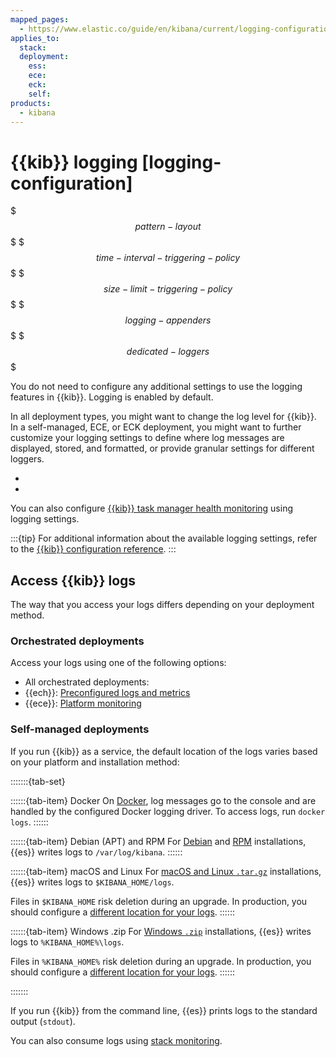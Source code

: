 ```yaml
---
mapped_pages:
  - https://www.elastic.co/guide/en/kibana/current/logging-configuration.html
applies_to:
  stack:
  deployment:
    ess:
    ece:
    eck:
    self:
products:
  - kibana
---
```


# {{kib}} logging [logging-configuration]

$$$pattern-layout$$$
$$$time-interval-triggering-policy$$$
$$$size-limit-triggering-policy$$$
$$$logging-appenders$$$
$$$dedicated-loggers$$$

You do not need to configure any additional settings to use the logging features in {{kib}}. Logging is enabled by default.

In all deployment types, you might want to change the log level for {{kib}}. In a self-managed, ECE, or ECK deployment, you might want to further customize your logging settings to define where log messages are displayed, stored, and formatted, or provide granular settings for different loggers.

* [](/deploy-manage/monitor/logging-configuration/kibana-log-levels.md)
* [](/deploy-manage/monitor/logging-configuration/kib-advanced-logging.md)

You can also configure [{{kib}} task manager health monitoring](/deploy-manage/monitor/kibana-task-manager-health-monitoring.md) using logging settings.

:::{tip}
For additional information about the available logging settings, refer to the [{{kib}} configuration reference](kibana://reference/configuration-reference/logging-settings.md).
:::

## Access {{kib}} logs

The way that you access your logs differs depending on your deployment method.

### Orchestrated deployments

Access your logs using one of the following options: 

* All orchestrated deployments: [](/deploy-manage/monitor/stack-monitoring.md)
* {{ech}}: [Preconfigured logs and metrics](/deploy-manage/monitor/cloud-health-perf.md#ec-es-health-preconfigured)
* {{ece}}: [Platform monitoring](/deploy-manage/monitor/orchestrators/ece-platform-monitoring.md)

### Self-managed deployments

If you run {{kib}} as a service, the default location of the logs varies based on your platform and installation method:

:::::::{tab-set}

::::::{tab-item} Docker
On [Docker](/deploy-manage/deploy/self-managed/install-elasticsearch-with-docker.md), log messages go to the console and are handled by the configured Docker logging driver. To access logs, run `docker logs`.
::::::

::::::{tab-item} Debian (APT) and RPM
For [Debian](/deploy-manage/deploy/self-managed/install-elasticsearch-with-debian-package.md) and [RPM](/deploy-manage/deploy/self-managed/install-elasticsearch-with-rpm.md) installations, {{es}} writes logs to `/var/log/kibana`.
::::::

::::::{tab-item} macOS and Linux
For [macOS and Linux `.tar.gz`](/deploy-manage/deploy/self-managed/install-elasticsearch-from-archive-on-linux-macos.md) installations, {{es}} writes logs to `$KIBANA_HOME/logs`.

Files in `$KIBANA_HOME` risk deletion during an upgrade. In production, you should configure a [different location for your logs](/deploy-manage/monitor/logging-configuration/kib-advanced-logging.md).
::::::

::::::{tab-item} Windows .zip
For [Windows `.zip`](/deploy-manage/deploy/self-managed/install-elasticsearch-with-zip-on-windows.md) installations, {{es}} writes logs to `%KIBANA_HOME%\logs`.

Files in `%KIBANA_HOME%` risk deletion during an upgrade. In production, you should configure a [different location for your logs](/deploy-manage/monitor/logging-configuration/kib-advanced-logging.md).
::::::

:::::::

If you run {{kib}} from the command line, {{es}} prints logs to the standard output (`stdout`).

You can also consume logs using [stack monitoring](/deploy-manage/monitor/stack-monitoring/kibana-monitoring-self-managed.md).

